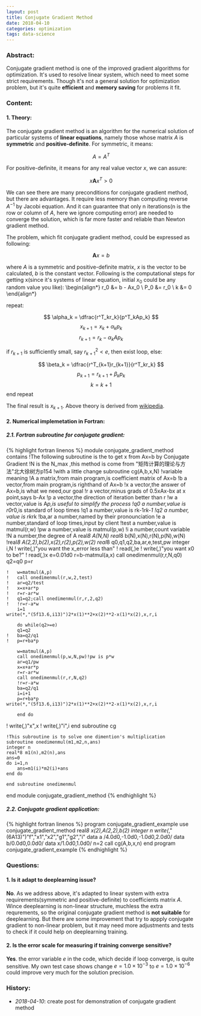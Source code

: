 ```yaml
---
layout: post
title: Conjugate Gradient Method
date: 2018-04-10 
categories: optimization
tags: data-science 
--- 
```

<script type="text/x-mathjax-config">
  MathJax.Hub.Config({
    tex2jax: {
      inlineMath: [ ['$','$'] ],
      processEscapes: true
    }
  });
</script>
<script src="https://cdnjs.cloudflare.com/ajax/libs/mathjax/2.7.0/MathJax.js?config=TeX-AMS-MML_HTMLorMML" type="text/javascript"></script>

### Abstract: 
Conjugate gradient method is one of the improved gradient algorithms for optimization. 
It's used to resolve linear system, which need to meet some strict requirements.
Though it's not a general solution for optimization problem, but it's quite **efficient** and **memory saving** for problems it fit.<br>

### Content:
#### 1. Theory:
The conjugate gradient method is an algorithm for the numerical solution of particular systems of **linear equations**, namely those whose matrix $A$ is **symmetric** and **positive-definite**. 
For symmetric, it means:

$$A=A^T$$

For positive-definite, it means for any real value vector $x$, we can assure:

$$ x\mathbf{A}x^T>0 $$

We can see there are many preconditions for conjugate gradient method, but there are advantages. It require less memory than computing reverse $A^{-1}$ by Jacobi equation. And it can guarantee that only n iterations(n is the row or column of $A$, here we ignore computing error) are needed to converge the solution, which is far more faster and reliable than Newton gradient method.

The problem, which fit conjugate gradient method, could be expressed as following:

$$ \mathbf{A}x=b $$

where $A$ is a symmetric and positive-definite matrix, $x$ is the vector to be calculated, $b$ is the constant vector. Following is the computational steps for getting x(since it's systems of linear equation, initial $x_0$ could be any random value you like):
\begin{align*}
 r_0 &= b - Ax_0 \\
 P_0 &= r_0 \\
 k &= 0 
\end{align*}

repeat:

$$ \alpha_k = \dfrac{r^T_kr_k}{p^T_kAp_k} $$
$$ x_{k+1} = x_k + \alpha_kp_k $$
$$ r_{k+1} = r_k - \alpha_kAp_k $$

if $r_{k+1}$ is sufficiently small, say $r_{k+1}^2<e$, then exist loop, else:

$$ \beta_k = \dfrac{r^T_{k+1}r_{k+1}}{r^T_kr_k} $$
$$ p_{k+1} = r_{k+1} + \beta_kp_k $$
$$ k=k+1 $$
end repeat

The final result is $x_{k+1}$. Above theory is derived from [wikipedia](https://en.wikipedia.org/wiki/Conjugate_gradient_method#Numerical_example).

#### 2. Numerical implemetation in Fortran:
##### 2.1. Fortran subroutine for conjugate gradient:
{% highlight fortran linenos %}
module conjugate_gradient_method
	contains 
!The following subroutine is the to get x from Ax=b by Conjugate Gradient
!N is the N_max ,this method is come from "矩阵计算的理论与方法"北大徐树方p154 
!with a little change
	subroutine cg(A,b,x,N)
	!variable	meaning
	!A		a matrix,from main program,is coefficient matrix of Ax=b
	!b		a vector,from main program,is righthand of Ax=b
	!x		a vector,the answer of Ax=b,is what we need,our goal
	!r		a vector,minus grads of 0.5xAx-bx at x point,says b-Ax
	!p		a vector,the direction of iteration better than r
	!w		a vector,value is A*p,is useful to simplify the process
	!q0		a number,value is r0*r0,is standard of loop times
	!q1		a number,value is rk-1*rk-1
	!q2		a number, value is rk*rk
	!ba,ar		a number,named by their pronounciation
	!e		a number,standard of loop times,input by client
	!test		a number,value is matmul(r,w)
	!pw		a number,value is matmul(p,w)
	!i		a number,count variable
	!N		a number,the degree of A
		real*8 A(N,N)
		real*8 b(N),x(N),r(N),p(N),w(N)
		!real*8 A(2,2),b(2),x(2),r(2),p(2),w(2)
		real*8 q0,q1,q2,ba,ar,e,test,pw
		integer i,N
	!	write(*,*)"you want the x_error less than"
	!	read(*,*)e
	!	write(*,*)"you want x0 to be?"
	!	read(*,*)x
		e=0.01d0
		r=b-matmul(a,x)
		call onedimenmul(r,r,N,q0)
		q2=q0
		p=r

	!	w=matmul(A,p)
	!	call onedimenmul(r,w,2,test)
	!	ar=q2/test
	!	x=x+ar*p
	!	r=r-ar*w
	!	q1=q2;call onedimenmul(r,r,2,q2)
	!	!r=r-a*w
		i=1
	write(*,"(5f13.6,i13)")2*x(1)**2+x(2)**2-x(1)*x(2),x,r,i
	
		do while(q2>=e)
		q1=q2
	!	ba=q2/q1
	!	p=r+ba*p
		
		w=matmul(A,p)
		call onedimenmul(p,w,N,pw)!pw is p*w
		ar=q1/pw
		x=x+ar*p
		r=r-ar*w
		call onedimenmul(r,r,N,q2)
		!r=r-a*w
		ba=q2/q1
		i=i+1
		p=r+ba*p
	write(*,"(5f13.6,i13)")2*x(1)**2+x(2)**2-x(1)*x(2),x,r,i
	
		end do
!	write(*,*)"x",x
!	write(*,*)"i",i
	end subroutine cg

	!This subroutine is to solve one dimention's multiplication
	subroutine onedimenmul(m1,m2,n,ans)
	integer n
	real*8 m1(n),m2(n),ans
	ans=0
	do i=1,n
		ans=m1(i)*m2(i)+ans
	end do
	
	end subroutine onedimenmul
end module conjugate_gradient_method
{% endhighlight %}
##### 2.2. Conjugate gradient application:
{% highlight fortran linenos %}
program conjugate_gradient_example
	use conjugate_gradient_method
	real*8 x(2),A(2,2),b(2)
	integer n
	write(*,"(6A13)")"f","x1","x2","g1","g2","i"
	data a /4.0d0,-1.0d0,-1.0d0,2.0d0/
	data b/0.0d0,0.0d0/
	data x/1.0d0,1.0d0/
	n=2
	call cg(A,b,x,n)
end program conjugate_gradient_example
{% endhighlight %}

### Questions:
#### 1. Is it adapt to deeplearning issue?
**No**. As we address above, it's adapted to linear system with extra requirements(symmetric and positive-definite) to coefficients matrix $A$. 
Wince deeplearning is non-linear structure, muchless the extra requrements, so the original conjugate gradient method is **not suitable** for deeplearning.
But there are some improvement that try to appply conjugate gradient to non-linear problem, but it may need more adjustments and tests to check if it could help on deeplearning training.
#### 2. Is the error scale for measuring if training converge sensitive?
**Yes**. the error variable $e$ in the code, which decide if loop converge, is quite sensitive. My own test case shows change $e=1.0\times10^{-3}$ to $e=1.0\times10^{-6}$ could improve very much for the solution precision.
 
### History: 
* <em>2018-04-10</em>: create post for demonstration of conjugate gradient method 

